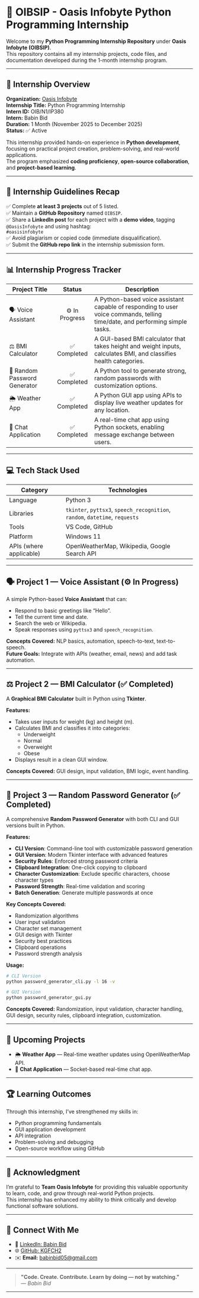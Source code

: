 # 🐍 OIBSIP - Oasis Infobyte Python Programming Internship

Welcome to my **Python Programming Internship Repository** under **Oasis Infobyte (OIBSIP)**.  
This repository contains all my internship projects, code files, and documentation developed during the 1-month internship program.

---

## 🚀 Internship Overview

**Organization:** [Oasis Infobyte](https://www.oasisinfobyte.com)  
**Internship Title:** Python Programming Internship  
**Intern ID:** OIB/N1/IP380  
**Intern:** Babin Bid  
**Duration:** 1 Month (November 2025 to December 2025)  
**Status:** ✅ Active  

This internship provided hands-on experience in **Python development**, focusing on practical project creation, problem-solving, and real-world applications.  
The program emphasized **coding proficiency**, **open-source collaboration**, and **project-based learning**.

---

## 🎯 Internship Guidelines Recap

✅ Complete **at least 3 projects** out of 5 listed.  
✅ Maintain a **GitHub Repository** named `OIBSIP`.  
✅ Share a **LinkedIn post** for each project with a **demo video**, tagging `@OasisInfobyte` and using hashtag:  
`#oasisinfobyte`  
✅ Avoid plagiarism or copied code (immediate disqualification).  
✅ Submit the **GitHub repo link** in the internship submission form.  

---

## 📊 Internship Progress Tracker

| Project Title | Status | Description |
|----------------|:--------:|-------------|
| 🗣️ Voice Assistant | ⚙️ In Progress | A Python-based voice assistant capable of responding to user voice commands, telling time/date, and performing simple tasks. |
| ⚖️ BMI Calculator | ✅ Completed | A GUI-based BMI calculator that takes height and weight inputs, calculates BMI, and classifies health categories. |
| 🔐 Random Password Generator | ✅ Completed | A Python tool to generate strong, random passwords with customization options. |
| 🌦️ Weather App | ✅ Completed | A Python GUI app using APIs to display live weather updates for any location. |
| 💬 Chat Application | ✅ Completed | A real-time chat app using Python sockets, enabling message exchange between users. |

---

## 💻 Tech Stack Used

| Category | Technologies |
|-----------|---------------|
| Language | Python 3 |
| Libraries | `tkinter`, `pyttsx3`, `speech_recognition`, `random`, `datetime`, `requests` |
| Tools | VS Code, GitHub |
| Platform | Windows 11 |
| APIs (where applicable) | OpenWeatherMap, Wikipedia, Google Search API |

---

## 🗣️ Project 1 — Voice Assistant (⚙️ In Progress)

A simple Python-based **Voice Assistant** that can:
- Respond to basic greetings like “Hello”.
- Tell the current time and date.
- Search the web or Wikipedia.
- Speak responses using `pyttsx3` and `speech_recognition`.

**Concepts Covered:** NLP basics, automation, speech-to-text, text-to-speech.  
**Future Goals:** Integrate with APIs (weather, email, news) and add task automation.

---

## ⚖️ Project 2 — BMI Calculator (✅ Completed)

A **Graphical BMI Calculator** built in Python using **Tkinter**.

**Features:**
- Takes user inputs for weight (kg) and height (m).
- Calculates BMI and classifies it into categories:
  - Underweight
  - Normal
  - Overweight
  - Obese
- Displays result in a clean GUI window.

**Concepts Covered:** GUI design, input validation, BMI logic, event handling.

---

## 🔐 Project 3 — Random Password Generator (✅ Completed)

A comprehensive **Random Password Generator** with both CLI and GUI versions built in Python.

**Features:**
- **CLI Version**: Command-line tool with customizable password generation
- **GUI Version**: Modern Tkinter interface with advanced features
- **Security Rules**: Enforced strong password criteria
- **Clipboard Integration**: One-click copying to clipboard
- **Character Customization**: Exclude specific characters, choose character types
- **Password Strength**: Real-time validation and scoring
- **Batch Generation**: Generate multiple passwords at once

**Key Concepts Covered:**
- Randomization algorithms
- User input validation
- Character set management
- GUI design with Tkinter
- Security best practices
- Clipboard operations
- Password strength analysis

**Usage:**
```bash
# CLI Version
python password_generator_cli.py -l 16 -v

# GUI Version
python password_generator_gui.py
```

**Concepts Covered:** Randomization, input validation, character handling, GUI design, security rules, clipboard integration, customization.

---

## 🧩 Upcoming Projects

- 🌦️ **Weather App** — Real-time weather updates using OpenWeatherMap API.  
- 💬 **Chat Application** — Socket-based real-time chat app.

---

## 🏆 Learning Outcomes

Through this internship, I’ve strengthened my skills in:
- Python programming fundamentals  
- GUI application development  
- API integration  
- Problem-solving and debugging  
- Open-source workflow using GitHub  

---

## 🧾 Acknowledgment

I’m grateful to **Team Oasis Infobyte** for providing this valuable opportunity to learn, code, and grow through real-world Python projects.  
This internship has enhanced my ability to think critically and develop functional software solutions.

---

## 🔗 Connect With Me

- 💼 [LinkedIn: Babin Bid](https://www.linkedin.com/in/babin-bid-853728293)  
- 🌐 [GitHub: KGFCH2](https://github.com/KGFCH2)  
- ✉️ **Email:** babinbid05@gmail.com 

---

> **"Code. Create. Contribute. Learn by doing — not by watching."**  
> — *Babin Bid*

---
